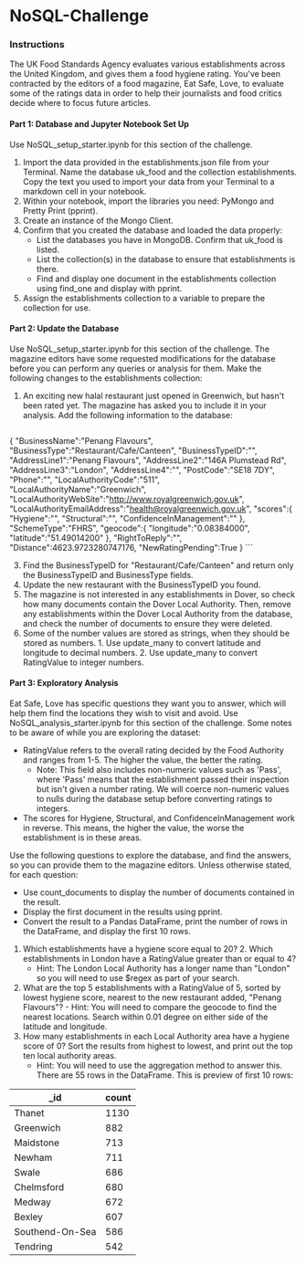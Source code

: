 # NoSQL-Challenge

### Instructions
The UK Food Standards Agency evaluates various establishments across the United Kingdom, and gives them a food hygiene rating. You've been contracted by the editors of a food magazine, Eat Safe, Love, to evaluate some of the ratings data in order to help their journalists and food critics decide where to focus future articles.

#### Part 1: Database and Jupyter Notebook Set Up
Use NoSQL_setup_starter.ipynb for this section of the challenge.
   1. Import the data provided in the establishments.json file from your Terminal. Name the database uk_food and the collection establishments. Copy the text you used to 
      import your data from your Terminal to a markdown cell in your notebook.
   2. Within your notebook, import the libraries you need: PyMongo and Pretty Print (pprint).
   3. Create an instance of the Mongo Client.
   4. Confirm that you created the database and loaded the data properly:
        - List the databases you have in MongoDB. Confirm that uk_food is listed.
        - List the collection(s) in the database to ensure that establishments is there.
        - Find and display one document in the establishments collection using find_one and display with pprint.
   5. Assign the establishments collection to a variable to prepare the collection for use.

#### Part 2: Update the Database
Use NoSQL_setup_starter.ipynb for this section of the challenge.
The magazine editors have some requested modifications for the database before you can perform any queries or analysis for them. Make the following changes to the establishments collection:

   1. An exciting new halal restaurant just opened in Greenwich, but hasn't been rated yet. The magazine has asked you to include it in your analysis. Add the following information to the database:
      ```
   {
    "BusinessName":"Penang Flavours",
    "BusinessType":"Restaurant/Cafe/Canteen",
    "BusinessTypeID":"",
    "AddressLine1":"Penang Flavours",
    "AddressLine2":"146A Plumstead Rd",
    "AddressLine3":"London",
    "AddressLine4":"",
    "PostCode":"SE18 7DY",
    "Phone":"",
    "LocalAuthorityCode":"511",
    "LocalAuthorityName":"Greenwich",
    "LocalAuthorityWebSite":"http://www.royalgreenwich.gov.uk",
    "LocalAuthorityEmailAddress":"health@royalgreenwich.gov.uk",
    "scores":{
        "Hygiene":"",
        "Structural":"",
        "ConfidenceInManagement":""
    },
    "SchemeType":"FHRS",
    "geocode":{
        "longitude":"0.08384000",
        "latitude":"51.49014200"
    },
    "RightToReply":"",
    "Distance":4623.9723280747176,
    "NewRatingPending":True
} ```

   3. Find the BusinessTypeID for "Restaurant/Cafe/Canteen" and return only the BusinessTypeID and BusinessType fields.
   4. Update the new restaurant with the BusinessTypeID you found.
   5. The magazine is not interested in any establishments in Dover, so check how many documents contain the Dover Local Authority. Then, remove any establishments within 
      the Dover Local Authority from the database, and check the number of documents to ensure they were deleted.
   6. Some of the number values are stored as strings, when they should be stored as numbers.
          1. Use update_many to convert latitude and longitude to decimal numbers.
          2. Use update_many to convert RatingValue to integer numbers.
      
#### Part 3: Exploratory Analysis

Eat Safe, Love has specific questions they want you to answer, which will help them find the locations they wish to visit and avoid.
Use NoSQL_analysis_starter.ipynb for this section of the challenge.
Some notes to be aware of while you are exploring the dataset:
- RatingValue refers to the overall rating decided by the Food Authority and ranges from 1-5. The higher the value, the better the rating.
     - Note: This field also includes non-numeric values such as 'Pass', where 'Pass' means that the establishment passed their inspection but isn't given a number rating. 
             We will coerce non-numeric values to nulls during the database setup before converting ratings to integers.
- The scores for Hygiene, Structural, and ConfidenceInManagement work in reverse. This means, the higher the value, the worse the establishment is in these areas.

Use the following questions to explore the database, and find the answers, so you can provide them to the magazine editors.
Unless otherwise stated, for each question:
  - Use count_documents to display the number of documents contained in the result.
  - Display the first document in the results using pprint.
  - Convert the result to a Pandas DataFrame, print the number of rows in the DataFrame, and display the first 10 rows.
  1. Which establishments have a hygiene score equal to 20?
     2. Which establishments in London have a RatingValue greater than or equal to 4?
     - Hint: The London Local Authority has a longer name than "London" so you will need to use $regex as part of your search.
   3. What are the top 5 establishments with a RatingValue of 5, sorted by lowest hygiene score, nearest to the new restaurant added, "Penang Flavours"?
     - Hint: You will need to compare the geocode to find the nearest locations. Search within 0.01 degree on either side of the latitude and longitude.
  4. How many establishments in each Local Authority area have a hygiene score of 0? Sort the results from highest to lowest, and print out the top ten local authority areas.
     - Hint: You will need to use the aggregation method to answer this.
  There are 55 rows in the DataFrame. This is preview of first 10 rows:
       
   | _id | count |
   |-----|-------|
   |Thanet|1130|
   |Greenwich|882|
   |Maidstone|713|
   |Newham|711|
   |Swale|686|
   |Chelmsford|680|
   |Medway|672|
   |Bexley|607|
   |Southend-On-Sea|586|
   |Tendring|542|



